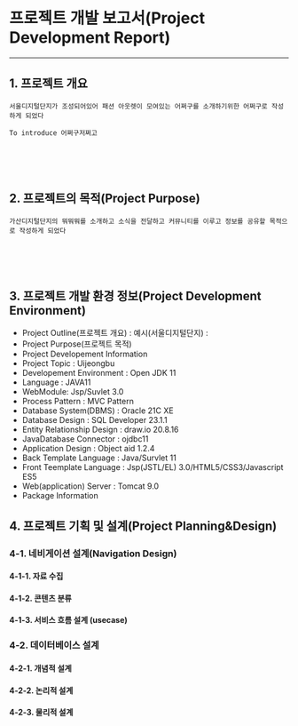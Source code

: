 # 프로젝트 개발 보고서(Project Development Report)
-------------------------
## 1. 프로젝트 개요
    서울디지털단지가 조성되어있어 패션 아웃렛이 모여있는 어쩌구를 소개하기위한 어쩌구로 작성하게 되었다

    To introduce 어쩌구저쩌고
<br><br><br>

## 2. 프로젝트의 목적(Project Purpose)
    가산디지털단지의 뭐뭐뭐를 소개하고 소식을 전달하고 커뮤니티를 이루고 정보를 공유할 목적으로 작성하게 되었다
<br><br><br>

## 3. 프로젝트 개발 환경 정보(Project Development Environment)
- Project Outline(프로젝트 개요) : 예시(서울디지털단지) : 
- Project Purpose(프로젝트 목적)
- Project Developement Information
- Project Topic : Uijeongbu
- Developement Environment : Open JDK 11
- Language : JAVA11
- WebModule: Jsp/Suvlet 3.0
- Process Pattern : MVC Pattern
- Database System(DBMS) : Oracle 21C XE
- Database Design : SQL Developer 23.1.1
- Entity Relationship Design : draw.io 20.8.16
- JavaDatabase Connector : ojdbc11
- Application Design : Object aid 1.2.4
- Back Template Language : Java/Survlet 11
- Front Teemplate Language : Jsp(JSTL/EL) 3.0/HTML5/CSS3/Javascript ES5
- Web(application) Server : Tomcat 9.0
- Package Information

## 4. 프로젝트 기획 및 설계(Project Planning&Design)

### 4-1. 네비게이션 설계(Navigation Design)
#### 4-1-1. 자료 수집
#### 4-1-2. 콘텐츠 분류
#### 4-1-3. 서비스 흐름 설계 (usecase)

### 4-2. 데이터베이스 설계
#### 4-2-1. 개념적 설계
#### 4-2-2. 논리적 설계
#### 4-2-3. 물리적 설계